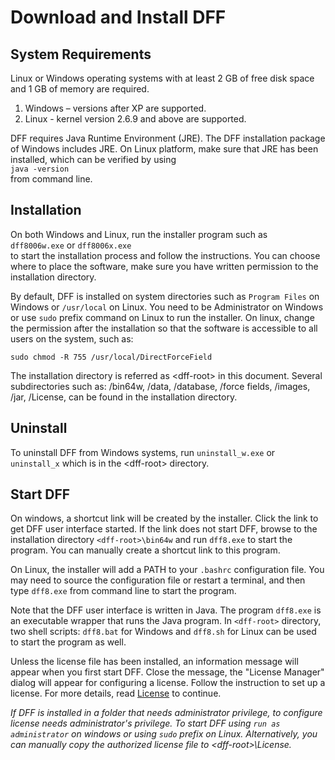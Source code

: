 # Download and Install DFF

## System Requirements

Linux or Windows operating systems with at least 2 GB 
of free disk space and 1 GB of memory are required.
1.	Windows – versions after XP are supported. 
2.	Linux - kernel version 2.6.9 and above are supported.

DFF requires Java Runtime Environment (JRE). The DFF 
installation package of Windows includes JRE. On Linux 
platform, make sure that JRE has been installed, which 
can be verified by using
<br/>
`java -version`
<br/>
from command line.

## Installation
On both Windows and Linux, run the installer program 
such as <br/>`dff8006w.exe` or `dff8006x.exe` <br/> to 
start the installation process and follow the instructions. 
You can choose where to place the software, make sure 
you have written permission to the installation directory.

By default, DFF is installed on system directories such as 
`Program Files` on Windows or `/usr/local` on Linux. 
You need to be Administrator on Windows or use `sudo` prefix 
command on Linux to run the installer. On linux, change the 
permission after the installation so that the software is 
accessible to all users on the system, such as:

`sudo chmod -R 755 /usr/local/DirectForceField`

The installation directory is referred as \<dff-root> in 
this document. Several subdirectories such as: /bin64w, 
/data, /database, /force fields, /images, /jar, /License, 
can be found in the installation directory.

## Uninstall
To uninstall DFF from Windows systems, run `uninstall_w.exe` 
or `uninstall_x` which is in the \<dff-root\> directory. 

## Start DFF

On windows, a shortcut link will be created by the installer. 
Click the link to get DFF user interface started. If the link 
does not start DFF, browse to the installation directory 
`<dff-root>\bin64w` and run `dff8.exe` to start the program. 
You can manually create a shortcut link to this program.

On Linux, the installer will add a PATH to your `.bashrc` 
configuration file. You may need to source the configuration 
file or restart a terminal, and then type `dff8.exe` from 
command line to start the program.

Note that the DFF user interface is written in Java. The program
`dff8.exe` is an executable wrapper that runs the Java 
program. In `<dff-root>` directory, two shell scripts:
`dff8.bat` for Windows and `dff8.sh` for Linux can be used to start 
the program as well.

Unless the license file has been installed, an information 
message will appear when you first start DFF. Close the message, 
the "License Manager" dialog will appear for configuring a license. 
Follow the instruction to set up a license. For more details, 
read [License](./License.md) to continue. 

*If DFF is installed in a folder that needs administrator 
privilege, to configure license needs administrator's privilege. 
To start DFF using `run as administrator` on windows or 
using `sudo` prefix on Linux. Alternatively, you can manually 
copy the authorized license file to \<dff-root\>\License.* 